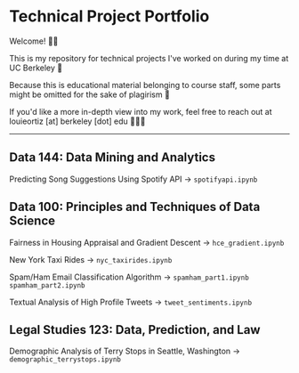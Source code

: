 # Technical Project Portfolio
Welcome! 👋🏼 

This is my repository for technical projects I've worked on during my time at UC Berkeley 🧸

Because this is educational material belonging to course staff, some parts might be omitted for the sake of plagirism 🚧

If you'd like a more in-depth view into my work, feel free to reach out at louieortiz [at] berkeley [dot] edu 👨🏽‍💻

---

## Data 144: Data Mining and Analytics

Predicting Song Suggestions Using Spotify API → `spotifyapi.ipynb`


## Data 100: Principles and Techniques of Data Science

Fairness in Housing Appraisal and Gradient Descent → `hce_gradient.ipynb`


New York Taxi Rides → `nyc_taxirides.ipynb`


Spam/Ham Email Classification Algorithm → `spamham_part1.ipynb` `spamham_part2.ipynb`


Textual Analysis of High Profile Tweets → `tweet_sentiments.ipynb`


## Legal Studies 123: Data, Prediction, and Law

Demographic Analysis of Terry Stops in Seattle, Washington → `demographic_terrystops.ipynb`

